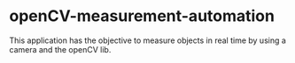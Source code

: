 # openCV-measurement-automation

This application has the objective to measure objects in real time by using a camera and the openCV lib.